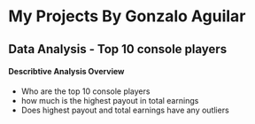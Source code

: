 # My Projects By Gonzalo Aguilar




## Data Analysis - Top 10 console players



#### Describtive Analysis Overview

- Who are the top 10 console players
- how much is the highest payout in total earnings
- Does highest payout and total earnings have any outliers
